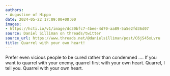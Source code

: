 ```yaml
---
authors:
- Augustine of Hippo
date: 2024-05-22 17:09:00+00:00
images:
- https://hcti.io/v1/image/dc30bfc7-4bee-4d70-aa89-5a5e2fd36d07
source: Daniel Silliman on threads/twitter
source_url: https://www.threads.net/@danielsilliman/post/C6jS45xLvru
title: Quarrel with your own heart!
---
```


Prefer even vicious people to be cured rather than condemned …. If you want to quarrel with your enemy, quarrel first with your own heart. Quarrel, I tell you. Quarrel with your own heart.